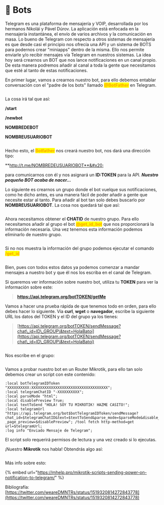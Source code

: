 # 📲 Bots

Telegram es una plataforma de mensajería y VOIP, desarrollada por los hermanos Nikolái y Pável Dúrov. La aplicación está enfocada en la mensajería instantánea, el envío de varios archivos y la comunicación en masa. Lo bueno de Telegram con respecto a otros sistemas de mensajería es que desde casi el principio nos ofrecía una API y un sistema de BOTS para podernos crear "miniapps" dentro de la misma. Ello nos permite enviarle y/o recibir mensajes vía Telegram en nuestros sistemas. La idea hoy será crearnos un BOT que nos lance notificaciones en un canal propio. De esta manera podremos añadir al canal a toda la gente que necesitamos que esté al tanto de estas notificaciones.



En primer lugar, vamos a crearnos nuestro bot, para ello debemos entablar conversación con el "padre de los bots" llamado <mark style="color:orange;">**@BotFather**</mark> en Telegram.&#x20;

<figure><img src="./media/image (8).png" alt=""><figcaption></figcaption></figure>

La cosa irá tal que así:&#x20;

**/start**&#x20;

**/newbot**&#x20;

**NOMBREDEBOT**&#x20;

**NOMBREUSUARIOBOT**



<figure><img src="./media/image (2).png" alt=""><figcaption></figcaption></figure>

Hecho esto, el <mark style="color:orange;">**Botfather**</mark> nos creará nuestro bot, nos dará una dirección tipo:

**http://t.me/NOMBREDEUSUARIOBOT**&#x20;

para comunicarnos con él y nos asignará un **ID:TOKEN** para la API. _**Nuestro pequeño BOT acaba de nacer…**_

Lo siguiente es crearnos un grupo donde el bot vuelque sus notificaciones, como he dicho antes, es una manera fácil de poder añadir a gente que necesite estar al tanto. Para añadir al bot tan solo debes buscarlo por **NOMBREUSUARIOBOT**. La cosa nos quedará tal que así:

<figure><img src="./media/image (3).png" alt=""><figcaption></figcaption></figure>



Ahora necesitamos obtener el **CHATID** de nuestro grupo. Para ello necesitamos añadir al grupo el bot <mark style="color:orange;">**@get\_id\_bot**</mark> que nos proporcionará la información necesaria. Una vez tenemos esta información podemos eliminarlo de nuestro grupo.

<figure><img src="./media/image (4).png" alt=""><figcaption></figcaption></figure>

Si no nos muestra la información del grupo podemos ejecutar el comando <mark style="color:orange;">**/get\_id**</mark>

<figure><img src="./media/image (5).png" alt=""><figcaption></figcaption></figure>

Bien, pues con todos estos datos ya podemos comenzar a mandar mensajes a nuestro bot y que él nos los escriba en el canal de Telegram.

Si queremos ver información sobre nuestro bot, utiliza tu **TOKEN** para ver la información sobre este:&#x20;

> **https://api.telegram.org/botTOKEN/getMe**

Vamos a hacer una prueba rápida de que tenemos todo en orden, para ello debes hacer lo siguiente. Vía **curl**, **wget** o **navegador**, escribe la siguiente URL los datos del TOKEN y el ID del grupo ya los tienes:

> [https://api.telegram.org/botTOKEN/sendMessage?chat\_id=ID\_GROUP\&text=HolaBatoi](https://api.telegram.org/botTOKEN/sendMessage?chat\_id=ID\_GROUP\&text=HolaBatoi)

<figure><img src="./media/image (6).png" alt=""><figcaption></figcaption></figure>

Nos escribe en el grupo:&#x20;

<figure><img src="./media/image (7).png" alt=""><figcaption></figcaption></figure>



Vamos a probar nuestro bot en un Router Mikrotik, para ello tan solo debemos crear un script con este contenido:&#x20;



```
:local botTelegramIDToken "XXXXXXXXXX:XXXXXXXXXXXXXXXXXXXXXXXXXXXXXXXXXXX";
:local telegramChatID "-XXXXXXXXXX"; 
:local parseMode "html"; 
:local disablePreview True; 
:local textToSend "HOLA! SOY TU MIKROTIK! HAZME CASITO!"; 
:local telegramUrl "https://api.telegram.org/bot$botTelegramIDToken/sendMessage? chat_id=$telegramChatID&text=$textToSend&parse_mode=$parseMode&disable_web _page_preview=$disablePreview"; /tool fetch http-method=get url=$telegramUrl; 
:log info "Enviado Mensaje de Telegram"; 
```

El script solo requerirá permisos de lectura y una vez creado si lo ejecutas.&#x20;

¡Nuestro **Mikrotik** nos habla! Obtendrás algo así:



<figure><img src="./media/image (12).png" alt=""><figcaption></figcaption></figure>

Más info sobre esto:&#x20;

{% embed url="https://mhelp.pro/mikrotik-scripts-sending-power-on-notification-to-telegram/" %}

Bibliografía: [https://twitter.com/weareDMNTRs/status/1519320814272843778](https://twitter.com/weareDMNTRs/status/1519320814272843778)

